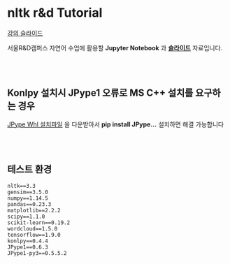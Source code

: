# nltk r&amp;d Tutorial

[강의 슬라이드](https://www.slideshare.net/YBkim2/rd-111078581)

서울R&amp;D캠퍼스 자연어 수업에 활용할 **Jupyter Notebook** 과 **[슬라이드](https://www.slideshare.net/YBkim2/rd-111078581)** 자료입니다. 

<br></br>
## Konlpy 설치시 JPype1 오류로 **MS C++ 설치**를 요구하는 경우

[JPype Whl 설치파일](https://www.lfd.uci.edu/~gohlke/pythonlibs/#jpype) 을 다운받아서 **pip install JPype...** 설치하면 해결 가능합니다</small>

<br></br>
## 테스트 환경

    nltk==3.3
    gensim==3.5.0
    numpy==1.14.5 
    pandas==0.23.3
    matplotlib==2.2.2
    scipy==1.1.0
    scikit-learn==0.19.2
    wordcloud==1.5.0
    tensorflow==1.9.0
    konlpy==0.4.4
    JPype1==0.6.3
    JPype1-py3==0.5.5.2
